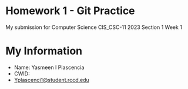 # Homework 1 - Git Practice 
My submission for Computer Science CIS_CSC-11 2023 Section 1 Week 1
# My Information
* Name: Yasmeen I Plascencia
* CWID:
* Yplascenci1@student.rccd.edu 
